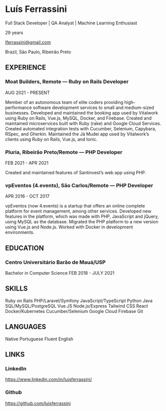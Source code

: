 # Luís Ferrassini

Full Stack Developer | QA Analyst | Machine Learning Enthusiast

29 years

lferrassini@gmail.com

Brazil, São Paulo, Ribeirão Preto

## EXPERIENCE
### Moat Builders, Remote — Ruby on Rails Developer
AUG 2021 - PRESENT

Member of an autonomous team of elite coders providing high-performance software development services to small and medium-sized businesses.
Developed and maintained the booking app used by Vitalwork using Ruby on Rails, Vue.js, MySQL, Docker, and Firebase.
Created and maintained microservices built with Ruby (rake) and Google Cloud Services.
Created automated integration tests with Cucumber, Selenium, Capybara, RSpec, and Gherkin.
Maintained the Já Mudei app used by Vitalwork’s clients using Ruby on Rails, Vue.js, and Ionic.

### Pluria, Ribeirão Preto/Remote — PHP Developer
FEB 2021 - APR 2021

Created and maintained features of Santinvest’s web app using PHP.

### vpEventos (4.events), São Carlos/Remote — PHP Developer
APR 2016 - OCT 2017

vpEventos (now 4.events) is a startup that offers an online complete platform for event management, among other services.
Developed new features in the platform, which was made with PHP, JavaScript and jQuery, using MySQL as the database.
Migrated the PHP platform to a new version using Vue.js and Node.js.
Worked with Docker in development environments.

## EDUCATION

### Centro Universitário Barão de Mauá/USP
Bachelor in Computer Science
FEB 2018 - JULY 2021

## SKILLS

Ruby on Rails
PHP/Laravel/Symfony
JavaScript/TypeScript
Python
Java
SQL/MySQL/PostgreSQL
Vue.JS
Node.js/Express
Tailwind CSS
React
Docker/Kubernetes
Cucumber/Selenium
Google Cloud
Firebase
Git

## LANGUAGES
Native Portuguese
Fluent English

## LINKS
### LinkedIn
https://www.linkedin.com/in/luisferrassini/

### Github
https://github.com/luisferrassini
